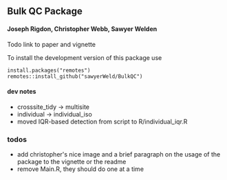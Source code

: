 ## Bulk QC Package

#### Joseph Rigdon, Christopher Webb, Sawyer Welden


Todo link to paper and vignette

To install the development version of this package use 

```
install.packages("remotes")
remotes::install_github("sawyerWeld/BulkQC")
```

#### dev notes
- crosssite_tidy -> multisite
- individual -> individual_iso
- moved IQR-based detection from script to R/individual_iqr.R

### todos
- add christopher's nice image and a brief paragraph on the usage of the package to the vignette or the readme
- remove Main.R, they should do one at a time

